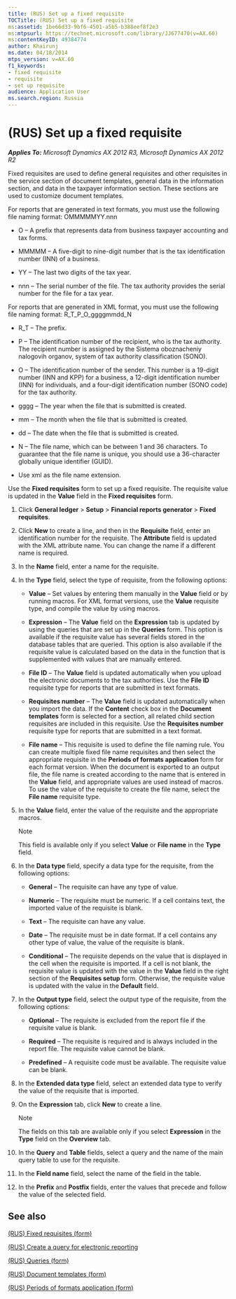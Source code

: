 ```yaml
---
title: (RUS) Set up a fixed requisite
TOCTitle: (RUS) Set up a fixed requisite
ms:assetid: 1be66d33-9bf6-4501-a5b5-b388eef8f2e3
ms:mtpsurl: https://technet.microsoft.com/library/JJ677470(v=AX.60)
ms:contentKeyID: 49384774
author: Khairunj
ms.date: 04/18/2014
mtps_version: v=AX.60
f1_keywords:
- fixed requisite
- requisite
- set up requisite
audience: Application User
ms.search.region: Russia
---
```


# (RUS) Set up a fixed requisite 


_**Applies To:** Microsoft Dynamics AX 2012 R3, Microsoft Dynamics AX 2012 R2_

Fixed requisites are used to define general requisites and other requisites in the service section of document templates, general data in the information section, and data in the taxpayer information section. These sections are used to customize document templates.

For reports that are generated in text formats, you must use the following file naming format: OMMMMMYY.nnn

  - O – A prefix that represents data from business taxpayer accounting and tax forms.

  - MMMMM – A five-digit to nine-digit number that is the tax identification number (INN) of a business.

  - YY – The last two digits of the tax year.

  - nnn – The serial number of the file. The tax authority provides the serial number for the file for a tax year.

For reports that are generated in XML format, you must use the following file naming format: R\_T\_P\_O\_ggggmmdd\_N

  - R\_T – The prefix.

  - P – The identification number of the recipient, who is the tax authority. The recipient number is assigned by the Sistema oboznacheniy nalogovih organov, system of tax authority classification (SONO).

  - O – The identification number of the sender. This number is a 19-digit number (INN and KPP) for a business, a 12-digit identification number (INN) for individuals, and a four-digit identification number (SONO code) for the tax authority.

  - gggg – The year when the file that is submitted is created.

  - mm – The month when the file that is submitted is created.

  - dd – The date when the file that is submitted is created.

  - N – The file name, which can be between 1 and 36 characters. To guarantee that the file name is unique, you should use a 36-character globally unique identifier (GUID).

  - Use xml as the file name extension.

Use the **Fixed requisites** form to set up a fixed requisite. The requisite value is updated in the **Value** field in the **Fixed requisites** form.

1.  Click **General ledger** \> **Setup** \> **Financial reports generator** \> **Fixed requisites**.

2.  Click **New** to create a line, and then in the **Requisite** field, enter an identification number for the requisite. The **Attribute** field is updated with the XML attribute name. You can change the name if a different name is required.

3.  In the **Name** field, enter a name for the requisite.

4.  In the **Type** field, select the type of requisite, from the following options:
    
      - **Value** – Set values by entering them manually in the **Value** field or by running macros. For XML format versions, use the **Value** requisite type, and compile the value by using macros.
    
      - **Expression** – The **Value** field on the **Expression** tab is updated by using the queries that are set up in the **Queries** form. This option is available if the requisite value has several fields stored in the database tables that are queried. This option is also available if the requisite value is calculated based on the data in the function that is supplemented with values that are manually entered.
    
      - **File ID** – The **Value** field is updated automatically when you upload the electronic documents to the tax authorities. Use the **File ID** requisite type for reports that are submitted in text formats.
    
      - **Requisites number** – The **Value** field is updated automatically when you import the data. If the **Content** check box in the **Document templates** form is selected for a section, all related child section requisites are included in this requisite. Use the **Requisites number** requisite type for reports that are submitted in a text format.
    
      - **File name** – This requisite is used to define the file naming rule. You can create multiple fixed file name requisites and then select the appropriate requisite in the **Periods of formats application** form for each format version. When the document is exported to an output file, the file name is created according to the name that is entered in the **Value** field, and appropriate values are used instead of macros. To use the value of the requisite to create the file name, select the **File name** requisite type.

5.  In the **Value** field, enter the value of the requisite and the appropriate macros.
    

    > [!NOTE]
    > <P>This field is available only if you select <STRONG>Value</STRONG> or <STRONG>File name</STRONG> in the <STRONG>Type</STRONG> field.</P>



6.  In the **Data type** field, specify a data type for the requisite, from the following options:
    
      - **General** – The requisite can have any type of value.
    
      - **Numeric** – The requisite must be numeric. If a cell contains text, the imported value of the requisite is blank.
    
      - **Text** – The requisite can have any value.
    
      - **Date** – The requisite must be in date format. If a cell contains any other type of value, the value of the requisite is blank.
    
      - **Conditional** – The requisite depends on the value that is displayed in the cell when the requisite is imported. If a cell is not blank, the requisite value is updated with the value in the **Value** field in the right section of the **Requisites setup** form. Otherwise, the requisite value is updated with the value in the **Default** field.

7.  In the **Output type** field, select the output type of the requisite, from the following options:
    
      - **Optional** – The requisite is excluded from the report file if the requisite value is blank.
    
      - **Required** – The requisite is required and is always included in the report file. The requisite value cannot be blank.
    
      - **Predefined** – A requisite code must be available. The requisite value can be blank.

8.  In the **Extended data type** field, select an extended data type to verify the value of the requisite that is imported.

9.  On the **Expression** tab, click **New** to create a line.
    

    > [!NOTE]
    > <P>The fields on this tab are available only if you select <STRONG>Expression</STRONG> in the <STRONG>Type</STRONG> field on the <STRONG>Overview</STRONG> tab.</P>



10. In the **Query** and **Table** fields, select a query and the name of the main query table to use for the requisite.

11. In the **Field name** field, select the name of the field in the table.

12. In the **Prefix** and **Postfix** fields, enter the values that precede and follow the value of the selected field.

## See also

[(RUS) Fixed requisites (form)](https://technet.microsoft.com/library/jj710680\(v=ax.60\))

[(RUS) Create a query for electronic reporting](rus-create-a-query-for-electronic-reporting.md)

[(RUS) Queries (form)](https://technet.microsoft.com/library/jj710734\(v=ax.60\))

[(RUS) Document templates (form)](https://technet.microsoft.com/library/jj923585\(v=ax.60\))

[(RUS) Periods of formats application (form)](https://technet.microsoft.com/library/jj710684\(v=ax.60\))

  



